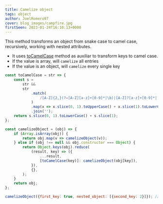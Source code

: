 ```yaml
---
title: Camelize object
tags: object
author: JoelRomero97
cover: blog_images/campfire.jpg
firstSeen: 2023-01-24T16:10:13+0000
---
```


This method transforms an object from snake case to camel case, recursively, working with nested attributes.

- It uses [toCamelCase](/snippets/toCamelCase.md) method as auxiliar to transform keys to camel case.
- If the value is array, will `camelize` all entries
- If the value is an object, will `camelize` every single key

```js
const toCamelCase = str => {
    const s =
        str &&
        str
            .match(
                /[A-Z]{2,}(?=[A-Z][a-z]+[0-9]*|\b)|[A-Z]?[a-z]+[0-9]*|[A-Z]|[0-9]+/g
            )
            .map(x => x.slice(0, 1).toUpperCase() + x.slice(1).toLowerCase())
            .join('');
    return s.slice(0, 1).toLowerCase() + s.slice(1);
};

const camelizeObject = (obj) => {
    if (Array.isArray(obj)) {
        return obj.map(v => camelizeObject(v));
    } else if (obj !== null && obj.constructor === Object) {
        return Object.keys(obj).reduce(
            (result, key) => ({
                ...result,
                [toCamelCase(key)]: camelizeObject(obj[key]),
            }),
            {},
        );
    }
    return obj;
};
```

```js
camelizeObject({first_key: true, nested_object: [{second_key: 2}]}); // {firstKey: true, nestedObject: [{secondKey: 2}]}
```
